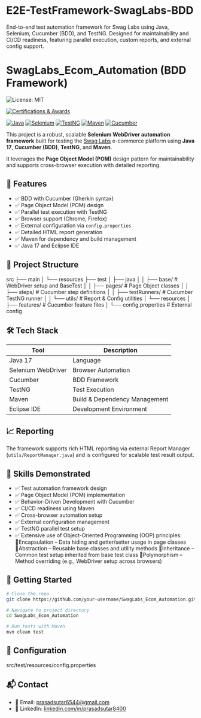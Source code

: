 # E2E-TestFramework-SwagLabs-BDD
End-to-end test automation framework for Swag Labs using Java, Selenium, Cucumber (BDD), and TestNG. Designed for maintainability and CI/CD readiness, featuring parallel execution, custom reports, and external config support.
# SwagLabs_Ecom_Automation (BDD Framework)

![License: MIT](https://img.shields.io/badge/License-MIT-yellow.svg)


[![Certifications & Awards](https://img.shields.io/badge/Certifications%20%26%20Awards-10-blue)](https://github.com/Prasad8400/My_AwardsAndCertifications/blob/main/My_AwardsAndCertifications.md)

[![Java](https://img.shields.io/badge/Java-ED8B00?style=flat&logo=java&logoColor=white)](https://www.java.com/)
[![Selenium](https://img.shields.io/badge/Selenium-43B02A?style=flat&logo=selenium&logoColor=white)](https://www.selenium.dev/)
[![TestNG](https://img.shields.io/badge/TestNG-FF6C37?style=flat&logo=testng)](https://testng.org/)
[![Maven](https://img.shields.io/badge/Maven-C71A36?style=flat&logo=apachemaven)](https://maven.apache.org/)
[![Cucumber](https://img.shields.io/badge/Cucumber-BDD-green?style=flat&logo=cucumber)](https://cucumber.io/)

This project is a robust, scalable **Selenium WebDriver automation framework** built for testing the [Swag Labs](https://www.saucedemo.com/) e-commerce platform using **Java 17**, **Cucumber (BDD)**, **TestNG**, and **Maven**.

It leverages the **Page Object Model (POM)** design pattern for maintainability and supports cross-browser execution with detailed reporting.

## 🚀 Features

- ✅ BDD with Cucumber (Gherkin syntax)
- ✅ Page Object Model (POM) design
- ✅ Parallel test execution with TestNG
- ✅ Browser support (Chrome, Firefox)
- ✅ External configuration via `config.properties`
- ✅ Detailed HTML report generation
- ✅ Maven for dependency and build management
- ✅ Java 17 and Eclipse IDE

## 📂 Project Structure

src
├── main
│ └── resources
├── test
│ ├── java
│ │ ├── base/ # WebDriver setup and BaseTest
│ │ ├── pages/ # Page Object classes
│ │ ├── steps/ # Cucumber step definitions
│ │ ├── testRunners/ # Cucumber TestNG runner
│ │ └── utils/ # Report & Config utilities
│ └── resources
│ ├── features/ # Cucumber feature files
│ └── config.properties # External config


## 🛠 Tech Stack

| Tool                | Description                            |
|---------------------|----------------------------------------|
| Java 17             | Language                               |
| Selenium WebDriver  | Browser Automation                     |
| Cucumber            | BDD Framework                          |
| TestNG              | Test Execution                         |
| Maven               | Build & Dependency Management          |
| Eclipse IDE         | Development Environment                |

## 📈 Reporting

The framework supports rich HTML reporting via external Report Manager (`utils/ReportManager.java`) and is configured for scalable test result output.

## 💼 Skills Demonstrated

- ✅ Test automation framework design
- ✅ Page Object Model (POM) implementation
- ✅ Behavior-Driven Development with Cucumber
- ✅ CI/CD readiness using Maven
- ✅ Cross-browser automation setup
- ✅ External configuration management
- ✅ TestNG parallel test setup
- ✅ Extensive use of Object-Oriented Programming (OOP) principles:
    🔹Encapsulation – Data hiding and getter/setter usage in page classes
    🔹Abstraction – Reusable base classes and utility methods
    🔹Inheritance – Common test setup inherited from base test class
    🔹Polymorphism – Method overriding (e.g., WebDriver setup across browsers)

## 🚀 Getting Started

```bash
# Clone the repo
git clone https://github.com/your-username/SwagLabs_Ecom_Automation.git

# Navigate to project directory
cd SwagLabs_Ecom_Automation

# Run tests with Maven
mvn clean test
```

## 🔧 Configuration

src/test/resources/config.properties

## 📬 Contact

- 📧 Email: prasadsutar6544@gmail.com  
- 💼 LinkedIn: [linkedin.com/in/prasadsutar8400](https://www.linkedin.com/in/prasadsutar8400/)
